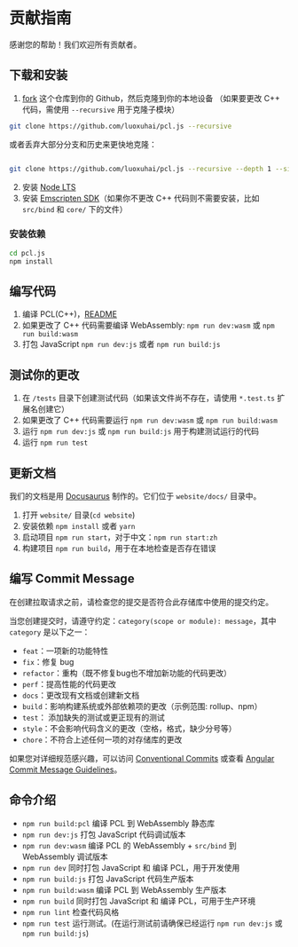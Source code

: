 # 贡献指南

感谢您的帮助！我们欢迎所有贡献者。

## 下载和安装

1. [fork](https://docs.github.com/cn/get-started/quickstart/fork-a-repo#forking-a-repository) 这个仓库到你的 Github，然后克隆到你的本地设备 （如果要更改 C++ 代码，需使用 `--recursive` 用于克隆子模块）

```bash
git clone https://github.com/luoxuhai/pcl.js --recursive
```

或者丢弃大部分分支和历史来更快地克隆：
```bash

git clone https://github.com/luoxuhai/pcl.js --recursive --depth 1 --single-branch --branch master
```

2. 安装 [Node LTS](https://nodejs.org/en/download/)
3. 安装 [Emscripten SDK](https://emscripten.org/docs/getting_started/downloadshtml#installation-instructions-using-the-emsdk-recommended)（如果你不更改 C++ 代码则不需要安装，比如`src/bind` 和 `core/` 下的文件）

### 安装依赖

```bash
cd pcl.js
npm install
```

## 编写代码

1. 编译 PCL(C++)，[README](https://github.com/luoxuhai/pcl/tree/wasm/wasm/README.md)
2. 如果更改了 C++ 代码需要编译 WebAssembly: `npm run dev:wasm` 或 `npm run build:wasm`
3. 打包 JavaScript `npm run dev:js` 或者 `npm run build:js`

## 测试你的更改

1. 在 `/tests` 目录下创建测试代码（如果该文件尚不存在，请使用 `*.test.ts` 扩展名创建它）
2. 如果更改了 C++ 代码需要运行 `npm run dev:wasm` 或 `npm run build:wasm`
3. 运行 `npm run dev:js` 或 `npm run build:js` 用于构建测试运行的代码
4. 运行 `npm run test`

## 更新文档

我们的文档是用 [Docusaurus](https://docusaurus.io/) 制作的。它们位于 `website/docs/` 目录中。

1. 打开 `website/` 目录(`cd website`)
1. 安装依赖 `npm install` 或者 `yarn`
2. 启动项目 `npm run start`，对于中文：`npm run start:zh`
3. 构建项目 `npm run build`，用于在本地检查是否存在错误

## 编写 Commit Message

在创建拉取请求之前，请检查您的提交是否符合此存储库中使用的提交约定。

当您创建提交时，请遵守约定：`category(scope or module): message`，其中 `category` 是以下之一：

-  `feat`：一项新的功能特性
-  `fix`：修复 bug
-  `refactor`：重构（既不修复bug也不增加新功能的代码更改）
-  `perf`：提高性能的代码更改
-  `docs`：更改现有文档或创建新文档
-  `build`：影响构建系统或外部依赖项的更改（示例范围: rollup、npm）
-  `test`： 添加缺失的测试或更正现有的测试
-  `style`：不会影响代码含义的更改（空格，格式，缺少分号等）
-  `chore`：不符合上述任何一项的对存储库的更改

如果您对详细规范感兴趣，可以访问 [Conventional Commits](https://www.conventionalcommits.org) 或查看 [Angular Commit Message Guidelines](https://github.com/angular/angular/blob/22b96b9/CONTRIBUTING.md#-commit-message-guidelines)。

## 命令介绍

- `npm run build:pcl` 编译 PCL 到 WebAssembly 静态库
- `npm run dev:js` 打包 JavaScript 代码调试版本
- `npm run dev:wasm` 编译 PCL 的 WebAssembly + `src/bind` 到 WebAssembly 调试版本
- `npm run dev` 同时打包 JavaScript 和 编译 PCL，用于开发使用
- `npm run build:js` 打包 JavaScript 代码生产版本
- `npm run build:wasm` 编译 PCL 到 WebAssembly 生产版本
- `npm run build` 同时打包 JavaScript 和 编译 PCL，可用于生产环境
- `npm run lint` 检查代码风格
- `npm run test` 运行测试。(在运行测试前请确保已经运行 `npm run dev:js` 或 `npm run build:js`)
